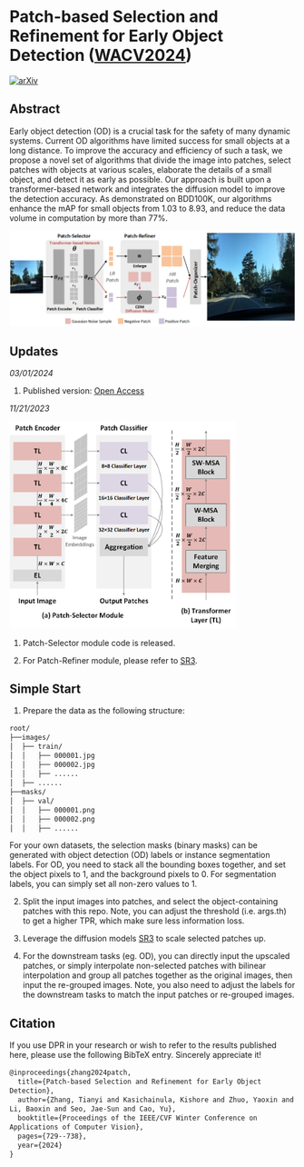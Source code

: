 # Patch-based Selection and Refinement for Early Object Detection ([WACV2024](https://arxiv.org/abs/2311.02274))

[![arXiv](https://img.shields.io/badge/arXiv-Paper-<COLOR>.svg)](https://arxiv.org/abs/2311.02274)

## Abstract
Early object detection (OD) is a crucial task for the safety of many dynamic systems. Current OD algorithms have limited success for small objects at a long distance. To improve the accuracy and efficiency of such a task, we propose a novel set of algorithms that divide the image into patches, select patches with objects at various scales, elaborate the details of a small object, and detect it as early as possible. Our approach is built upon a transformer-based network and integrates the diffusion model to improve the detection accuracy. As demonstrated on BDD100K, our algorithms enhance the mAP for small objects from 1.03 to 8.93, and reduce the data volume in computation by more than 77\%.

![image](https://github.com/destiny301/dpr/blob/main/flowchart.png)

## Updates
*03/01/2024*

1. Published version: [Open Access](https://openaccess.thecvf.com/content/WACV2024/html/Zhang_Patch-Based_Selection_and_Refinement_for_Early_Object_Detection_WACV_2024_paper.html)

*11/21/2023*

<img src="https://github.com/destiny301/dpr/blob/main/ps_module.png" width="400">
<!-- ![image](https://github.com/destiny301/dpr/blob/main/ps_module.png | width=100) -->

1. Patch-Selector module code is released.

2. For Patch-Refiner module, please refer to [SR3](https://github.com/Janspiry/Image-Super-Resolution-via-Iterative-Refinement).

## Simple Start
1. Prepare the data as the following structure:
```shell
root/
├──images/
│  ├── train/
│  │   ├── 000001.jpg
│  │   ├── 000002.jpg
│  │   ├── ......
│  ├── ......
├──masks/
│  ├── val/
│  │   ├── 000001.png
│  │   ├── 000002.png
│  │   ├── ......
```
For your own datasets, the selection masks (binary masks) can be generated with object detection (OD) labels or instance segmentation labels.
For OD, you need to stack all the bounding boxes together, and set the object pixels to 1, and the background pixels to 0.
For segmentation labels, you can simply set all non-zero values to 1.

2. Split the input images into patches, and select the object-containing patches with this repo. Note, you can adjust the threshold (i.e. args.th) to get a higher TPR, which make sure less information loss.

3. Leverage the diffusion models [SR3](https://github.com/Janspiry/Image-Super-Resolution-via-Iterative-Refinement) to scale selected patches up.

4. For the downstream tasks (eg. OD), you can directly input the upscaled patches, or simply interpolate non-selected patches with bilinear interpolation and group all patches together as the original images, then input the re-grouped images.
Note, you also need to adjust the labels for the downstream tasks to match the input patches or re-grouped images.

## Citation
If you use DPR in your research or wish to refer to the results published here, please use the following BibTeX entry. Sincerely appreciate it!
```shell
@inproceedings{zhang2024patch,
  title={Patch-based Selection and Refinement for Early Object Detection},
  author={Zhang, Tianyi and Kasichainula, Kishore and Zhuo, Yaoxin and Li, Baoxin and Seo, Jae-Sun and Cao, Yu},
  booktitle={Proceedings of the IEEE/CVF Winter Conference on Applications of Computer Vision},
  pages={729--738},
  year={2024}
}
```
